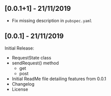 ## [0.0.1+1] - 21/11/2019

- Fix missing description in `pubspec.yaml`

## [0.0.1] - 21/11/2019

Initial Release:
- RequestState class
- sendRequest() method 
    - get
    - post
- Initial ReadMe file detailing features from 0.0.1
- Changelog
- License